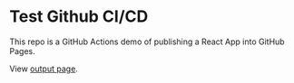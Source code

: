 
# Test Github CI/CD

This repo is a GitHub Actions demo of publishing a React App into GitHub Pages.


View [output page](https://zlp1118.github.io/test-github-cicd/).
